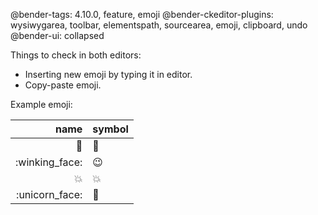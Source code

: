 @bender-tags: 4.10.0, feature, emoji
@bender-ckeditor-plugins: wysiwygarea, toolbar, elementspath, sourcearea, emoji, clipboard, undo
@bender-ui: collapsed

Things to check in both editors:

* Inserting new emoji by typing it in editor.
* Copy-paste emoji.

Example emoji:

| name | symbol |
| ---: | --- |
| :bug: | 🐛 |
| :winking_face: | 😉 |
| :collision: | 💥 |
| :unicorn_face: | 🦄 |
